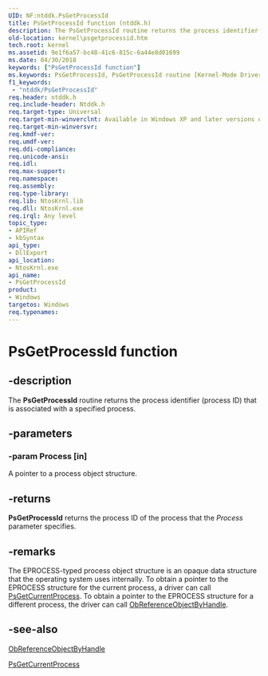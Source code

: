 ```yaml
---
UID: NF:ntddk.PsGetProcessId
title: PsGetProcessId function (ntddk.h)
description: The PsGetProcessId routine returns the process identifier (process ID) that is associated with a specified process.
old-location: kernel\psgetprocessid.htm
tech.root: kernel
ms.assetid: 9e1f6a57-bc48-41c6-815c-6a44e8d01699
ms.date: 04/30/2018
keywords: ["PsGetProcessId function"]
ms.keywords: PsGetProcessId, PsGetProcessId routine [Kernel-Mode Driver Architecture], k108_b0733011-4102-4e10-83e3-e7e9d7172d08.xml, kernel.psgetprocessid, ntddk/PsGetProcessId
f1_keywords:
 - "ntddk/PsGetProcessId"
req.header: ntddk.h
req.include-header: Ntddk.h
req.target-type: Universal
req.target-min-winverclnt: Available in Windows XP and later versions of Windows.
req.target-min-winversvr: 
req.kmdf-ver: 
req.umdf-ver: 
req.ddi-compliance: 
req.unicode-ansi: 
req.idl: 
req.max-support: 
req.namespace: 
req.assembly: 
req.type-library: 
req.lib: NtosKrnl.lib
req.dll: NtosKrnl.exe
req.irql: Any level
topic_type:
- APIRef
- kbSyntax
api_type:
- DllExport
api_location:
- NtosKrnl.exe
api_name:
- PsGetProcessId
product:
- Windows
targetos: Windows
req.typenames: 
---
```


# PsGetProcessId function


## -description


The <b>PsGetProcessId</b> routine returns the process identifier (process ID) that is associated with a specified process. 


## -parameters




### -param Process [in]

A pointer to a process object structure. 


## -returns



<b>PsGetProcessId</b> returns the process ID of the process that the <i>Process</i> parameter specifies.




## -remarks



The EPROCESS-typed process object structure is an opaque data structure that the operating system uses internally. To obtain a pointer to the EPROCESS structure for the current process, a driver can call [PsGetCurrentProcess](https://docs.microsoft.com/windows-hardware/drivers/kernel/mm-bad-pointer#psgetcurrentprocess). To obtain a pointer to the EPROCESS structure for a different process, the driver can call <a href="https://docs.microsoft.com/windows-hardware/drivers/ddi/wdm/nf-wdm-obreferenceobjectbyhandle">ObReferenceObjectByHandle</a>. 




## -see-also




<a href="https://docs.microsoft.com/windows-hardware/drivers/ddi/wdm/nf-wdm-obreferenceobjectbyhandle">ObReferenceObjectByHandle</a>



[PsGetCurrentProcess](https://docs.microsoft.com/windows-hardware/drivers/kernel/mm-bad-pointer#psgetcurrentprocess)
 

 

